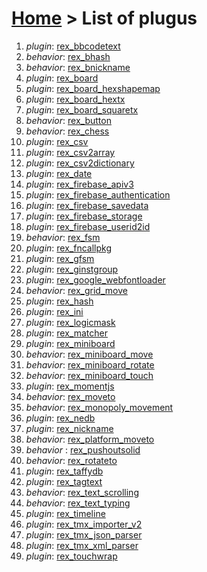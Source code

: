 # [Home](index.html) > List of plugus

1. *plugin*: [rex_bbcodetext](rex_bbcodetext.html)
2. *behavior*: [rex_bhash](rex.bhash.html)
3. *behavior*: [rex_bnickname](rex_bnickname.html)
4. *plugin*: [rex_board](rex_board.html)
5. *plugin*: [rex_board_hexshapemap](rex_board_hexshapemap.html)
6. *plugin*: [rex_board_hextx](rex_board_hextx.html)
7. *plugin*: [rex_board_squaretx](rex_board_squaretx.html)
8. *behavior*: [rex_button](rex_button.html)
9. *behavior*: [rex_chess](rex_chess.html)
10. *plugin*: [rex_csv](rex_csv.html)
11. *plugin*: [rex_csv2array](rex_csv2array.html)
12. *plugin*: [rex_csv2dictionary](rex_csv2dictionary.html)
13. *plugin*: [rex_date](rex_date.html)
14. *plugin*: [rex_firebase_apiv3](rex_firebase_apiv3.html)
15. *plugin*: [rex_firebase_authentication](rex_firebase_authentication.html)
16. *plugin*: [rex_firebase_savedata](rex_firebase_savedata.html)
17. *plugin*: [rex_firebase_storage](rex_firebase_storage.html)
18. *plugin*: [rex_firebase_userid2id](rex_firebase_userid2id.html)
19. *behavior*: [rex_fsm](rex_fsm.html)
20. *plugin*: [rex_fncallpkg](rex_fncallpkg.html)
21. *plugin*: [rex_gfsm](rex_gfsm.html)
22. *plugin*: [rex_ginstgroup](rex_ginstgroup.html)
23. *plugin*: [rex_google_webfontloader](rex_google_webfontloader.html)
24. *behavior*: [rex_grid_move](rex_grid_move.html)
25. *plugin*: [rex_hash](rex_hash.html)
26. *plugin*: [rex_ini](rex_ini.html)
27. *plugin*: [rex_logicmask](rex_logicmask.html)
28. *plugin*: [rex_matcher](rex_matcher.html)
29. *plugin*: [rex_miniboard](rex_miniboard.html)
30. *behavior*: [rex_miniboard_move](rex_miniboard_move.html)
31. *behavior*: [rex_miniboard_rotate](rex_miniboard_rotate.html)
32. *behavior*: [rex_miniboard_touch](rex_miniboard_touch.html)
33. *plugin*: [rex_momentjs](rex_momentjs.html)
34. *behavior*: [rex_moveto](rex_moveto.html)
35. *behavior*: [rex_monopoly_movement](rex_monopoly_movement.html)
36. *plugin*: [rex_nedb](rex_nedb.html)
37. *plugin*: [rex_nickname](rex_nickname.html)
38. *behavior*: [rex_platform_moveto](rex_platform_moveto.html)
39. *behavior* : [rex_pushoutsolid](rex_pushoutsolid.html)
40. *behavior*: [rex_rotateto](rex_rotateto.html)
41. *plugin*: [rex_taffydb](rex_taffydb.html)
42. *plugin*: [rex_tagtext](rex_tagtext.html)
43. *behavior*: [rex_text_scrolling](rex_text_scrolling.html)
44. *behavior*: [rex_text_typing](rex_text_typing.html)
45. *plugin*: [rex_timeline](rex_timeline.html)
46. *plugin*: [rex_tmx_importer_v2](rex_tmx_importer_v2.html)
47. *plugin*: [rex_tmx_json_parser](rex_tmx_json_parser.html)
48. *plugin*: [rex_tmx_xml_parser](rex_tmx_xml_parser.html)
49. *plugin*: [rex_touchwrap](rex_touchwrap.html)


